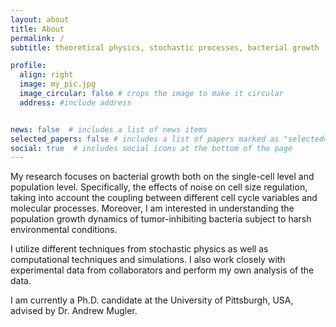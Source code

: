 ```yaml
---
layout: about
title: About
permalink: /
subtitle: theoretical physics, stochastic processes, bacterial growth

profile:
  align: right
  image: my_pic.jpg
  image_circular: false # crops the image to make it circular
  address: #include address


news: false  # includes a list of news items
selected_papers: false # includes a list of papers marked as "selected={true}"
social: true  # includes social icons at the bottom of the page
---
```

My research focuses on bacterial growth both on the single-cell level and population level. Specifically, the effects of noise on cell size regulation, taking into account the coupling between different cell cycle variables and molecular processes. Moreover, I am interested in understanding the population growth dynamics of tumor-inhibiting bacteria subject to harsh environmental conditions.

I utilize different techniques from stochastic physics as well as computational techniques and simulations. I also work closely with experimental data from collaborators and perform my own analysis of the data.

 I am currently a Ph.D. candidate at the University of Pittsburgh, USA, advised by Dr. Andrew Mugler.